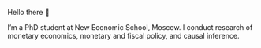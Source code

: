 Hello there 👋

I’m a PhD student at New Economic School, Moscow. 
I conduct research of monetary economics, monetary and fiscal policy, and causal inference.
